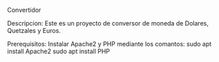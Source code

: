 Convertidor

Descripcion:
Este es un proyecto de conversor de moneda de Dolares, Quetzales y Euros.

Prerequisitos:
Instalar Apache2 y PHP mediante los comantos:
sudo apt install Apache2
sudo apt install PHP
